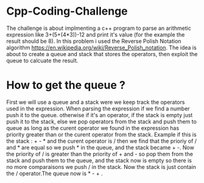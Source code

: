 # Cpp-Coding-Challenge
The challenge is about implmenting a c++ program to parse an arithmetic expression like 3+(5+(4*3))-12 and print it's value (for the example the result should be 8). In this problem i used the Reverse Polish Notation algorithm https://en.wikipedia.org/wiki/Reverse_Polish_notation. The idea is about to create a queue and stack that stores the operators, then exploit the queue to calcuate the result.
# How to get the queue ?
First we will use a queue and a stack were we keep track the operators used in the expression.
When parsing the expression if we find a number push it to the queue. otherwise if it's an operator, if the stack is empty just push it to the stack, else we pop operators from the stack and push them to queue as long as the curent operator we found in the expression has priority greater than or the curent operator from the stack. Example if this is the stack : + - * and the curent operator is / then we find that the prioriy of / and * are equal so we push * in the queue, and the stack became + -. Now the priority of / is greater than the priority of + and - so pop them from the stack and push them to the queue, and the stack now is empty so there is no more comparaisons we push / in the stack. Now the stack is just contain the / operator.The queue now is * - + .
